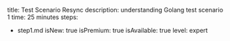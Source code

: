 title: Test Scenario Resync
description: understanding Golang test scenario 1
time: 25 minutes
steps:
  - step1.md
isNew: true
isPremium: true
isAvailable: true
level: expert
